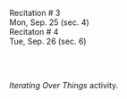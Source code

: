 
<div class="recitation">

<!--
<div class="lecture1">
<div class="lecture2">
<div class="recitation">
<div class="important">
-->
<div class="column_date">

Recitation # 3 <br> 
Mon, Sep. 25 (sec. 4) <br>
Recitaton # 4 <br>
Tue, Sep. 26 (sec. 6)


</div>

<div class="column_recitation">
<p markdown="block">

<br><br>


_Iterating Over Things_ activity. 
<!-- 
[_Iterating Over Things_ activity](https://goo.gl/mk3WQW) 
-->

</p>
</div>

</div>
